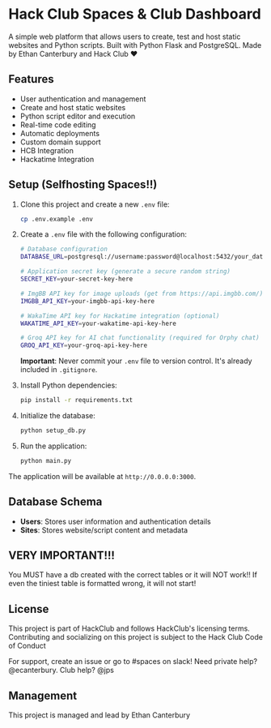 
# Hack Club Spaces & Club Dashboard

A simple web platform that allows users to create, test and host static websites and Python scripts. Built with Python Flask and PostgreSQL. Made by Ethan Canterbury and Hack Club ❤️

## Features

- User authentication and management
- Create and host static websites
- Python script editor and execution
- Real-time code editing
- Automatic deployments
- Custom domain support
- HCB Integration
- Hackatime Integration

## Setup (Selfhosting Spaces!!)

1. Clone this project and create a new `.env` file:
   ```bash
   cp .env.example .env
   ```

2. Create a `.env` file with the following configuration:
   ```bash
   # Database configuration
   DATABASE_URL=postgresql://username:password@localhost:5432/your_database
   
   # Application secret key (generate a secure random string)
   SECRET_KEY=your-secret-key-here
   
   # ImgBB API key for image uploads (get from https://api.imgbb.com/)
   IMGBB_API_KEY=your-imgbb-api-key-here
   
   # WakaTime API key for Hackatime integration (optional)
   WAKATIME_API_KEY=your-wakatime-api-key-here
   
   # Groq API key for AI chat functionality (required for Orphy chat)
   GROQ_API_KEY=your-groq-api-key-here
   ```
   
   **Important**: Never commit your `.env` file to version control. It's already included in `.gitignore`.

3. Install Python dependencies:
   ```bash
   pip install -r requirements.txt
   ```

4. Initialize the database:
   ```bash
   python setup_db.py
   ```

5. Run the application:
   ```bash
   python main.py
   ```

The application will be available at `http://0.0.0.0:3000`.

## Database Schema

- **Users**: Stores user information and authentication details
- **Sites**: Stores website/script content and metadata

## VERY IMPORTANT!!!

You MUST have a db created with the correct tables or it will NOT work!! If even the tiniest table is formatted wrong, it will not start!
## License

This project is part of HackClub and follows HackClub's licensing terms. Contributing and socializing on this project is subject to the Hack Club Code of Conduct

For support, create an issue or go to #spaces on slack! Need private help? @ecanterbury. Club help? @jps

## Management 

This project is managed and lead by Ethan Canterbury

